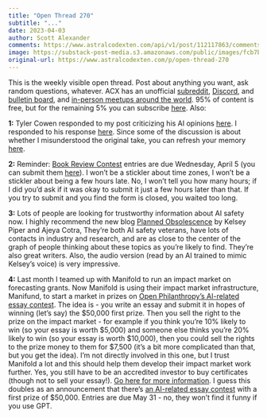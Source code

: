 ```yaml
---
title: "Open Thread 270"
subtitle: "..."
date: 2023-04-03
author: Scott Alexander
comments: https://www.astralcodexten.com/api/v1/post/112117863/comments?&all_comments=true
image: https://substack-post-media.s3.amazonaws.com/public/images/fcb7bd3a-a8c3-432f-b5d0-67477cf7acb8_255x255.webp
original-url: https://www.astralcodexten.com/p/open-thread-270
---
```

This is the weekly visible open thread. Post about anything you want, ask random questions, whatever. ACX has an unofficial [subreddit](https://www.reddit.com/r/slatestarcodex/), [Discord](https://discord.gg/RTKtdut), and [bulletin board](https://www.datasecretslox.com/index.php), and [in-person meetups around the world](https://www.lesswrong.com/community?filters%5B0%5D=SSC). 95% of content is free, but for the remaining 5% you can subscribe [here](https://astralcodexten.substack.com/subscribe?). Also:

**1:** Tyler Cowen responded to my post criticizing his AI opinions [here](https://astralcodexten.substack.com/p/mr-tries-the-safe-uncertainty-fallacy/comment/14067796). I responded to his response [here](https://astralcodexten.substack.com/p/mr-tries-the-safe-uncertainty-fallacy/comment/14070813). Since some of the discussion is about whether I misunderstood the original take, you can refresh your memory [here](https://marginalrevolution.com/marginalrevolution/2023/03/existential-risk-and-the-turn-in-human-history.html).

**2:** Reminder: [Book Review Contest](https://astralcodexten.substack.com/p/book-review-contest-rules-2023) entries are due Wednesday, April 5 (you can submit them [here](https://forms.gle/EY5LMzbJQvgYkgxt5)). I won’t be a stickler about time zones, I won’t be a stickler about being a few hours late. No, I won’t tell you how many hours; if I did you’d ask if it was okay to submit it just a few hours later than that. If you try to submit and you find the form is closed, you waited too long.

**3:** Lots of people are looking for trustworthy information about AI safety now. I highly recommend the new blog [Planned Obsolescence](https://www.planned-obsolescence.org/) by Kelsey Piper and Ajeya Cotra, They’re both AI safety veterans, have lots of contacts in industry and research, and are as close to the center of the graph of people thinking about these topics as you’re likely to find. They’re also great writers. Also, the audio version (read by an AI trained to mimic Kelsey’s voice) is very impressive.

**4:** Last month I teamed up with Manifold to run an impact market on forecasting grants. Now Manifold is using their impact market infrastructure, Manifund, to start a market in prizes on [Open Philanthropy’s AI-related essay contest](https://manifund.org/rounds/ai-worldviews?tab=about). The idea is - you write an essay and submit it in hopes of winning (let’s say) the $50,000 first prize. Then you sell the right to the prize on the impact market - for example if you think you’re 10% likely to win (so your essay is worth $5,000) and someone else thinks you’re 20% likely to win (so your essay is worth $10,000), then you could sell the rights to the prize money to them for $7,500 (it’s a bit more complicated than that, but you get the idea). I’m not directly involved in this one, but I trust Manifold a lot and this should help them develop their impact market work further. Yes, you still have to be an accredited investor to buy certificates (though not to sell your essay!). [Go here for more information](https://manifund.org/rounds/ai-worldviews?tab=about). I guess this doubles as an announcement that there’s [an AI-related essay contest](https://manifund.org/rounds/ai-worldviews?tab=about) with a first prize of $50,000. Entries are due May 31 - no, they won’t find it funny if you use GPT.
